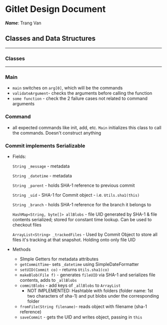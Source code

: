 # Gitlet Design Document

***Name***: Trang Van

## Classes and Data Structures

---
### Classes

---

### Main

- `main` switches on `arg[0]`, which will be the commands
- `validateArgument`- checks the arguments before calling the function
- `some function` - check the 2 failure cases not related to command arguments

### Command

- all expected commands like init, add, etc. `Main` initializes this class to call the commands. Doesn't construct anything

### Commit implements Serializable

- Fields:

    `String _message` - metadata

    `String _datetime` - metadata 

    `String _parent` - holds SHA-1 reference to previous commit

    `String _uid` - SHA-1 for Commit object - i.e.  `Utils.sha1(this)`

    `String _branch` - holds SHA-1 reference for the branch it belongs to

    `HashMap<String, byte[]> allBlobs` - file UID generated by SHA-1 & file contents serialized; stored for constant time lookup. Can be used to checkout files 

    `ArrayList<String> _trackedFiles` - Used by Commit Object to store all files it's tracking at that snapshot. Holding onto only file UID

- Methods
    - SImple Getters for metadata attributes
    - `getCommitTime`- sets `_datetime` using SimpleDateFormatter
    - `setUID(Commit co)` - returns `Utils.sha1(co)`
    - `makeBlob(File f)` - generates `fileUID` via SHA-1 and serializes file contents, adds to `_allBlobs`
    - `commitBlobs` - add keys of `_allBlobs` to `ArrayList`
        - NOT IMPLEMENTED: Hashtable with folders (folder name: 1st two characters of sha-1) and put blobs under the corresponding folder
    - `fromFile(String filename)`- reads object with filename (sha-1 reference)
    - `saveCommit` - gets the UID and writes object, passing in `this`
